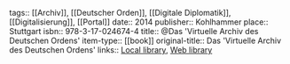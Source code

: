 tags:: [[Archiv]], [[Deutscher Orden]], [[Digitale Diplomatik]], [[Digitalisierung]], [[Portal]]
date:: 2014
publisher:: Kohlhammer
place:: Stuttgart
isbn:: 978-3-17-024674-4
title:: @Das 'Virtuelle Archiv des Deutschen Ordens'
item-type:: [[book]]
original-title:: Das 'Virtuelle Archiv des Deutschen Ordens'
links:: [Local library](zotero://select/groups/2386895/items/3QTBRZKL), [Web library](https://www.zotero.org/groups/2386895/items/3QTBRZKL)
